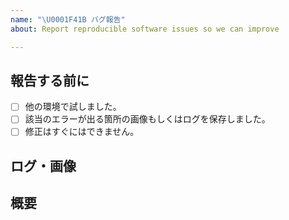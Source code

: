 ```yaml
---
name: "\U0001F41B バグ報告"
about: Report reproducible software issues so we can improve

---
```


## 報告する前に
- [ ] 他の環境で試しました。
- [ ] 該当のエラーが出る箇所の画像もしくはログを保存しました。
- [ ] 修正はすぐにはできません。

## ログ・画像

## 概要
